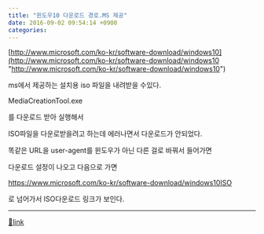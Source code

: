 ```yaml
---
title: "윈도우10 다운로드 경로.MS 제공"
date: 2016-09-02 09:54:14 +0900
categories: 
---
```

  

[http://www.microsoft.com/ko-kr/software-download/windows10](http://www.microsoft.com/ko-kr/software-download/windows10 "http://www.microsoft.com/ko-kr/software-download/windows10")  


ms에서 제공하는 설치용 iso 파일을 내려받을 수있다.

  


MediaCreationTool.exe

를 다운로드 받아 실행해서

ISO파일을 다운로받을려고 하는데 에러나면서 다운로드가 안되었다.

  


똑같은 URL을 user-agent를 윈도우가 아닌 다른 걸로 바꿔서 들어가면

다운로드 설정이 나오고 다음으로 가면

https://www.microsoft.com/ko-kr/software-download/windows10ISO

로 넘어가서 ISO다운로드 링크가 보인다.



  ***
[🔗link](http://www.mins01.com/mh/tech/read/1033)